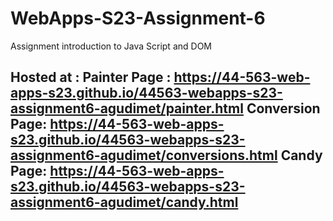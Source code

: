 
# WebApps-S23-Assignment-6
Assignment introduction to Java Script and DOM
 ## Hosted at : Painter Page : https://44-563-web-apps-s23.github.io/44563-webapps-s23-assignment6-agudimet/painter.html Conversion Page: https://44-563-web-apps-s23.github.io/44563-webapps-s23-assignment6-agudimet/conversions.html    Candy Page: https://44-563-web-apps-s23.github.io/44563-webapps-s23-assignment6-agudimet/candy.html